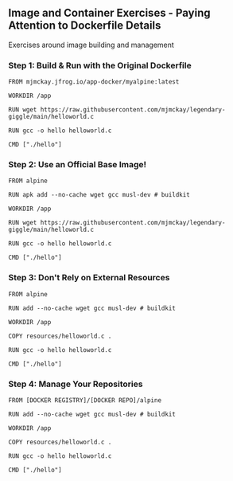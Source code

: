 ## Image and Container Exercises - Paying Attention to Dockerfile Details
Exercises around image building and management

### Step 1: Build & Run with the Original Dockerfile
```
FROM mjmckay.jfrog.io/app-docker/myalpine:latest

WORKDIR /app

RUN wget https://raw.githubusercontent.com/mjmckay/legendary-giggle/main/helloworld.c

RUN gcc -o hello helloworld.c

CMD ["./hello"]
```
  
### Step 2: Use an Official Base Image!
```
FROM alpine

RUN apk add --no-cache wget gcc musl-dev # buildkit

WORKDIR /app

RUN wget https://raw.githubusercontent.com/mjmckay/legendary-giggle/main/helloworld.c

RUN gcc -o hello helloworld.c

CMD ["./hello"]
```

### Step 3: Don't Rely on External Resources
```
FROM alpine

RUN add --no-cache wget gcc musl-dev # buildkit

WORKDIR /app

COPY resources/helloworld.c .

RUN gcc -o hello helloworld.c

CMD ["./hello"]
```

### Step 4: Manage Your Repositories
```
FROM [DOCKER REGISTRY]/[DOCKER REPO]/alpine

RUN add --no-cache wget gcc musl-dev # buildkit

WORKDIR /app

COPY resources/helloworld.c .

RUN gcc -o hello helloworld.c

CMD ["./hello"]
```
